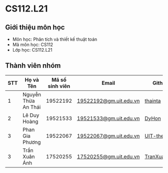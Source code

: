 # CS112.L21
## Giới thiệu môn học
* Môn học: Phân tích và thiết kế thuật toán
* Mã môn học: CS112
* Lớp học: CS112.L21
## Thành viên nhóm
| STT | Họ và Tên | Mã số sinh viên | Email | Github |
| - | --------- | --------------- | -------- | ------ |
| 1 | Nguyễn Thừa An Thái | 19522192 | 19522192@gm.uit.edu.vn |  [thainta](https://github.com/thainta)|
| 2 | Lê Duy Hoàng | 19521533 | 19521533@gm.uit.edu.vn | [DyHon](https://github.com/DyHon) |
| 3 | Phan Gia Phương | 19522067 | 19522067@gm.uit.edu.vn |[UIT-thegp](https://github.com/UIT-thegp)|
| 3 | Trần Xuân Ánh | 17520255 | 17520255@gm.uit.edu.vn |[TranXuanAnh](https://github.com/17520255)|
